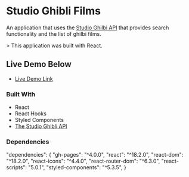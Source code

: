 # Studio Ghibli Films

<p> An application that uses the <a href="https://ghibliapi.herokuapp.com/">Studio Ghilbi API</a> that provides search functionality and the list of ghilbi films.</p>
> This application was built with React.

## Live Demo Below
- <a href="https://rabinapradhan.github.io/ghilbi-studio-app/">Live Demo Link </a>

### Built With

- React
- React Hooks
- Styled Components
- [The Studio Ghibli API](https://ghibliapi.herokuapp.com/#)


### Dependencies

"dependencies": {
 "gh-pages": "^4.0.0",
 "react": "^18.2.0",
 "react-dom": "^18.2.0",
"react-icons": "^4.4.0",
"react-router-dom": "^6.3.0",
"react-scripts": "5.0.1",
"styled-components": "^5.3.5",
}
